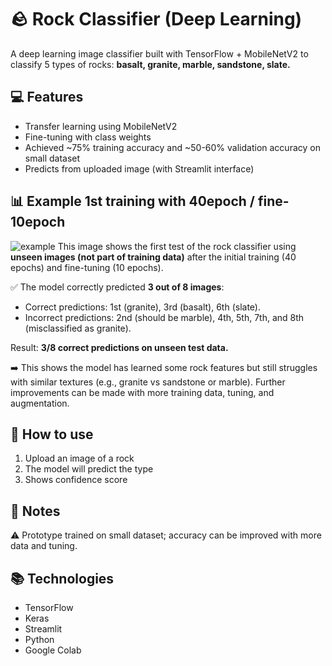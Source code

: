 # 🪨 Rock Classifier (Deep Learning)

A deep learning image classifier built with TensorFlow + MobileNetV2 to classify 5 types of rocks: **basalt, granite, marble, sandstone, slate.**

## 💻 Features
- Transfer learning using MobileNetV2
- Fine-tuning with class weights
- Achieved ~75% training accuracy and ~50-60% validation accuracy on small dataset
- Predicts from uploaded image (with Streamlit interface)

## 📊 Example 1st training with 40epoch / fine-10epoch
![example](https://github.com/user-attachments/assets/be61fb47-b351-4c09-a5be-484948c00a73)
This image shows the first test of the rock classifier using **unseen images (not part of training data)** after the initial training (40 epochs) and fine-tuning (10 epochs).

✅ The model correctly predicted **3 out of 8 images**:
- Correct predictions: 1st (granite), 3rd (basalt), 6th (slate).
- Incorrect predictions: 2nd (should be marble), 4th, 5th, 7th, and 8th (misclassified as granite).

Result: **3/8 correct predictions on unseen test data.**

➡️ This shows the model has learned some rock features but still struggles with similar textures (e.g., granite vs sandstone or marble). Further improvements can be made with more training data, tuning, and augmentation.


## 🚀 How to use
1. Upload an image of a rock
2. The model will predict the type
3. Shows confidence score

## 📝 Notes
⚠️ Prototype trained on small dataset; accuracy can be improved with more data and tuning.

## 📚 Technologies
- TensorFlow
- Keras
- Streamlit
- Python
- Google Colab
